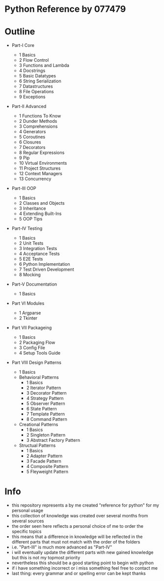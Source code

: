 # Python Reference by 077479
# Outline
- Part-I Core
    - 1 Basics
    - 2 Flow Control
    - 3 Functions and Lambda
    - 4 Docstrings
    - 5 Basic Datatypes
    - 6 String Serialization
    - 7 Datastructures
    - 8 File Operations
    - 9 Exceptions

- Part-II Advanced
    - 1 Functions To Know
    - 2 Dunder Methods
    - 3 Comprehensions
    - 4 Generators
    - 5 Coroutines
    - 6 Closures
    - 7 Decorators
    - 8 Regular Expressions
    - 9 Pip
    - 10 Virtual Environments
    - 11 Project Structures
    - 12 Context Managers
    - 13 Concurrency

- Part-III OOP
    - 1 Basics
    - 2 Classes and Objects
    - 3 Inheritance
    - 4 Extending Built-Ins
    - 5 OOP Tips

- Part-IV Testing
    - 1 Basics
    - 2 Unit Tests
    - 3 Integration Tests
    - 4 Acceptance Tests
    - 5 E2E Tests
    - 6 Python Implementation
    - 7 Test Driven Development
    - 8 Mocking

- Part-V Documentation
    - 1 Basics

- Part VI Modules
    - 1 Argparse
    - 2 Tkinter

- Part VII Packageing
    - 1 Basics
    - 2 Packaging Flow
    - 3 Config File
    - 4 Setup Tools Guide

- Part VIII Design Patterns
    - 1 Basics
    - Behavioral Patterns
        - 1 Basics
        - 2 Iterator Pattern
        - 3 Decorator Pattern
        - 4 Strategy Pattern
        - 5 Observer Pattern
        - 6 State Pattern
        - 7 Template Pattern
        - 8 Command Pattern
    - Creational Patterns
        - 1 Basics
        - 2 Singleton Pattern
        - 3 Abstract Factory Pattern
    - Structual Patterns
        - 1 Basics
        - 2 Adapter Pattern
        - 3 Facade Pattern
        - 4 Composite Pattern
        - 5 Fleyweight Pattern

# Info
- this repository represents a by me created "reference for python" for my personal usage
- this collection of knowledge was created over several months from several sources
- the order seen here reflects a personal choice of me to order the specific topics
- this means that a difference in knowledge will be reflected in the different parts that must not match with the order of the folders
- i.e. "Part-III" is much more advanced as "Part-IV"
- i will eventually update the different parts with new gained knowledge but this is not my topmost priority
- nevertheless this should be a good starting point to begin with python
- if i have something incorrect or i miss something feel free to contact me
- last thing: every grammar and or spelling error can be kept thanks
